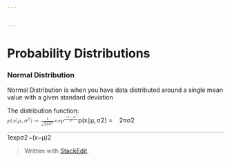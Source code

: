 ```yaml
---


---
```


<h1 id="probability-distributions">Probability Distributions</h1>
<h3 id="normal-distribution">Normal Distribution</h3>
<p>Normal Distribution is when you have data distributed around a single mean value with a given standard deviation</p>
<p>The distribution function:<br>
<span class="katex--display"><span class="katex-display"><span class="katex"><span class="katex-mathml"><math><semantics><mrow><mi>p</mi><mo stretchy="false">(</mo><mi>x</mi><mi mathvariant="normal">∣</mi><mi>μ</mi><mo separator="true">,</mo><msup><mi>σ</mi><mn>2</mn></msup><mo stretchy="false">)</mo><mo>=</mo><mfrac><mn>1</mn><msqrt><mrow><mn>2</mn><mi>π</mi><msup><mi>σ</mi><mn>2</mn></msup></mrow></msqrt></mfrac><mi>e</mi><mi>x</mi><msup><mi>p</mi><mfrac><mrow><mo>−</mo><mo stretchy="false">(</mo><mi>x</mi><mo>−</mo><mi>μ</mi><msup><mo stretchy="false">)</mo><mn>2</mn></msup></mrow><msup><mi>σ</mi><mn>2</mn></msup></mfrac></msup></mrow><annotation encoding="application/x-tex">
p(x | \mu, \sigma^2) = \frac{1}{\sqrt{2 \pi \sigma^2} } exp ^ {\frac{-(x-\mu)^2}{\sigma^2}}
</annotation></semantics></math></span><span class="katex-html" aria-hidden="true"><span class="base"><span class="strut" style="height: 1.11411em; vertical-align: -0.25em;"></span><span class="mord mathdefault">p</span><span class="mopen">(</span><span class="mord mathdefault">x</span><span class="mord">∣</span><span class="mord mathdefault">μ</span><span class="mpunct">,</span><span class="mspace" style="margin-right: 0.166667em;"></span><span class="mord"><span class="mord mathdefault" style="margin-right: 0.03588em;">σ</span><span class="msupsub"><span class="vlist-t"><span class="vlist-r"><span class="vlist" style="height: 0.864108em;"><span class="" style="top: -3.113em; margin-right: 0.05em;"><span class="pstrut" style="height: 2.7em;"></span><span class="sizing reset-size6 size3 mtight"><span class="mord mtight">2</span></span></span></span></span></span></span></span><span class="mclose">)</span><span class="mspace" style="margin-right: 0.277778em;"></span><span class="mrel">=</span><span class="mspace" style="margin-right: 0.277778em;"></span></span><span class="base"><span class="strut" style="height: 2.25909em; vertical-align: -0.93em;"></span><span class="mord"><span class="mopen nulldelimiter"></span><span class="mfrac"><span class="vlist-t vlist-t2"><span class="vlist-r"><span class="vlist" style="height: 1.32144em;"><span class="" style="top: -2.15495em;"><span class="pstrut" style="height: 3em;"></span><span class="mord"><span class="mord sqrt"><span class="vlist-t vlist-t2"><span class="vlist-r"><span class="vlist" style="height: 0.955054em;"><span class="svg-align" style="top: -3em;"><span class="pstrut" style="height: 3em;"></span><span class="mord" style="padding-left: 0.833em;"><span class="mord">2</span><span class="mord mathdefault" style="margin-right: 0.03588em;">π</span><span class="mord"><span class="mord mathdefault" style="margin-right: 0.03588em;">σ</span><span class="msupsub"><span class="vlist-t"><span class="vlist-r"><span class="vlist" style="height: 0.740108em;"><span class="" style="top: -2.989em; margin-right: 0.05em;"><span class="pstrut" style="height: 2.7em;"></span><span class="sizing reset-size6 size3 mtight"><span class="mord mtight">2</span></span></span></span></span></span></span></span></span></span><span class="" style="top: -2.91505em;"><span class="pstrut" style="height: 3em;"></span><span class="hide-tail" style="min-width: 0.853em; height: 1.08em;"><svg width="400em" height="1.08em" viewBox="0 0 400000 1080" preserveAspectRatio="xMinYMin slice"><path d="M95,702c-2.7,0,-7.17,-2.7,-13.5,-8c-5.8,-5.3,-9.5,
-10,-9.5,-14c0,-2,0.3,-3.3,1,-4c1.3,-2.7,23.83,-20.7,67.5,-54c44.2,-33.3,65.8,
-50.3,66.5,-51c1.3,-1.3,3,-2,5,-2c4.7,0,8.7,3.3,12,10s173,378,173,378c0.7,0,
35.3,-71,104,-213c68.7,-142,137.5,-285,206.5,-429c69,-144,104.5,-217.7,106.5,
-221c5.3,-9.3,12,-14,20,-14H400000v40H845.2724s-225.272,467,-225.272,467
s-235,486,-235,486c-2.7,4.7,-9,7,-19,7c-6,0,-10,-1,-12,-3s-194,-422,-194,-422
s-65,47,-65,47z M834 80H400000v40H845z"></path></svg></span></span></span><span class="vlist-s">​</span></span><span class="vlist-r"><span class="vlist" style="height: 0.084946em;"><span class=""></span></span></span></span></span></span></span><span class="" style="top: -3.23em;"><span class="pstrut" style="height: 3em;"></span><span class="frac-line" style="border-bottom-width: 0.04em;"></span></span><span class="" style="top: -3.677em;"><span class="pstrut" style="height: 3em;"></span><span class="mord"><span class="mord">1</span></span></span></span><span class="vlist-s">​</span></span><span class="vlist-r"><span class="vlist" style="height: 0.93em;"><span class=""></span></span></span></span></span><span class="mclose nulldelimiter"></span></span><span class="mord mathdefault">e</span><span class="mord mathdefault">x</span><span class="mord"><span class="mord mathdefault">p</span><span class="msupsub"><span class="vlist-t"><span class="vlist-r"><span class="vlist" style="height: 1.32909em;"><span class="" style="top: -3.45342em; margin-right: 0.05em;"><span class="pstrut" style="height: 3em;"></span><span class="sizing reset-size6 size3 mtight"><span class="mord mtight"><span class="mord mtight"><span class="mopen nulldelimiter sizing reset-size3 size6"></span><span class="mfrac"><span class="vlist-t vlist-t2"><span class="vlist-r"><span class="vlist" style="height: 1.25096em;"><span class="" style="top: -2.50619em;"><span class="pstrut" style="height: 3em;"></span><span class="sizing reset-size3 size1 mtight"><span class="mord mtight"><span class="mord mtight"><span class="mord mathdefault mtight" style="margin-right: 0.03588em;">σ</span><span class="msupsub"><span class="vlist-t"><span class="vlist-r"><span class="vlist" style="height: 0.93844em;"><span class="" style="top: -2.93844em; margin-right: 0.1em;"><span class="pstrut" style="height: 2.64444em;"></span><span class="mord mtight">2</span></span></span></span></span></span></span></span></span></span><span class="" style="top: -3.2255em;"><span class="pstrut" style="height: 3em;"></span><span class="frac-line mtight" style="border-bottom-width: 0.049em;"></span></span><span class="" style="top: -3.50207em;"><span class="pstrut" style="height: 3em;"></span><span class="sizing reset-size3 size1 mtight"><span class="mord mtight"><span class="mord mtight">−</span><span class="mopen mtight">(</span><span class="mord mathdefault mtight">x</span><span class="mbin mtight">−</span><span class="mord mathdefault mtight">μ</span><span class="mclose mtight"><span class="mclose mtight">)</span><span class="msupsub"><span class="vlist-t"><span class="vlist-r"><span class="vlist" style="height: 1.04844em;"><span class="" style="top: -3.04844em; margin-right: 0.1em;"><span class="pstrut" style="height: 2.64444em;"></span><span class="mord mtight">2</span></span></span></span></span></span></span></span></span></span></span><span class="vlist-s">​</span></span><span class="vlist-r"><span class="vlist" style="height: 0.493814em;"><span class=""></span></span></span></span></span><span class="mclose nulldelimiter sizing reset-size3 size6"></span></span></span></span></span></span></span></span></span></span></span></span></span></span></span></p>
<blockquote>
<p>Written with <a href="https://stackedit.io/">StackEdit</a>.</p>
</blockquote>

